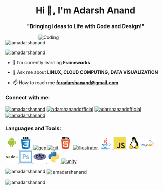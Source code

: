 <h1 align="center">Hi 👋, I'm Adarsh Anand</h1>
<h3 align="center">"Bringing Ideas to Life with Code and Design!"</h3>

<img align="right" alt="Coding" width="400" src="https://media.tenor.com/NOYF3f82b_gAAAAC/programmer.gif">


<p align="left"> <img src="https://komarev.com/ghpvc/?username=iamadarshanand&label=Profile%20views&color=0e75b6&style=flat" alt="iamadarshanand" /> </p>

<p align="left"> <a href="https://twitter.com/iamadarshanand" target="blank"><img src="https://img.shields.io/twitter/follow/iamadarshanand?logo=twitter&style=for-the-badge" alt="iamadarshanand" /></a> </p>

- 🌱 I’m currently learning **Frameworks**

- 💬 Ask me about **LINUX, CLOUD COMPUTING, DATA VISUALIZATION**

- 📫 How to reach me **foradarshanand@gmail.com**

<h3 align="left">Connect with me:</h3>
<p align="left">
<a href="https://twitter.com/iamadarshanand" target="blank"><img align="center" src="https://logos-download.com/wp-content/uploads/2016/02/Twitter_Logo_new.png" alt="iamadarshanand" height="30" width="40" /></a>
<a href="https://linkedin.com/in/adarshanandofficial" target="blank"><img align="center" src="https://www.freepnglogos.com/uploads/official-linkedin-logo----17.png" alt="adarshanandofficial" height="30" width="30" /></a>
<a href="https://fb.com/adarshanandofficial" target="blank"><img align="center" src="https://upload.wikimedia.org/wikipedia/commons/0/05/Facebook_Logo_%282019%29.png" alt="adarshanandofficial" height="30" width="30" /></a>
<a href="https://instagram.com/iamadarshanand" target="blank"><img align="center" src="https://upload.wikimedia.org/wikipedia/commons/e/e7/Instagram_logo_2016.svg" alt="iamadarshanand" height="30" width="30" /></a>
</p>

<h3 align="left">Languages and Tools:</h3>
<p align="left"> <a href="https://developer.android.com" target="_blank" rel="noreferrer"> <img src="https://raw.githubusercontent.com/devicons/devicon/master/icons/android/android-original-wordmark.svg" alt="android" width="40" height="40"/> </a> <a href="https://www.w3schools.com/css/" target="_blank" rel="noreferrer"> <img src="https://raw.githubusercontent.com/devicons/devicon/master/icons/css3/css3-original-wordmark.svg" alt="css3" width="40" height="40"/> </a> <a href="https://cloud.google.com" target="_blank" rel="noreferrer"> <img src="https://www.vectorlogo.zone/logos/google_cloud/google_cloud-icon.svg" alt="gcp" width="40" height="40"/> </a> <a href="https://git-scm.com/" target="_blank" rel="noreferrer"> <img src="https://www.vectorlogo.zone/logos/git-scm/git-scm-icon.svg" alt="git" width="40" height="40"/> </a> <a href="https://www.w3.org/html/" target="_blank" rel="noreferrer"> <img src="https://raw.githubusercontent.com/devicons/devicon/master/icons/html5/html5-original-wordmark.svg" alt="html5" width="40" height="40"/> </a> <a href="https://www.adobe.com/in/products/illustrator.html" target="_blank" rel="noreferrer"> <img src="https://www.vectorlogo.zone/logos/adobe_illustrator/adobe_illustrator-icon.svg" alt="illustrator" width="40" height="40"/> </a> <a href="https://www.java.com" target="_blank" rel="noreferrer"> <img src="https://raw.githubusercontent.com/devicons/devicon/master/icons/java/java-original.svg" alt="java" width="40" height="40"/> </a> <a href="https://developer.mozilla.org/en-US/docs/Web/JavaScript" target="_blank" rel="noreferrer"> <img src="https://raw.githubusercontent.com/devicons/devicon/master/icons/javascript/javascript-original.svg" alt="javascript" width="40" height="40"/> </a> <a href="https://www.linux.org/" target="_blank" rel="noreferrer"> <img src="https://raw.githubusercontent.com/devicons/devicon/master/icons/linux/linux-original.svg" alt="linux" width="40" height="40"/> </a> <a href="https://www.mysql.com/" target="_blank" rel="noreferrer"> <img src="https://raw.githubusercontent.com/devicons/devicon/master/icons/mysql/mysql-original-wordmark.svg" alt="mysql" width="40" height="40"/> </a> <a href="https://nodejs.org" target="_blank" rel="noreferrer"> <img src="https://raw.githubusercontent.com/devicons/devicon/master/icons/nodejs/nodejs-original-wordmark.svg" alt="nodejs" width="40" height="40"/> </a> <a href="https://www.photoshop.com/en" target="_blank" rel="noreferrer"> <img src="https://raw.githubusercontent.com/devicons/devicon/master/icons/photoshop/photoshop-line.svg" alt="photoshop" width="40" height="40"/> </a> <a href="https://www.php.net" target="_blank" rel="noreferrer"> <img src="https://raw.githubusercontent.com/devicons/devicon/master/icons/php/php-original.svg" alt="php" width="40" height="40"/> </a> <a href="https://www.python.org" target="_blank" rel="noreferrer"> <img src="https://raw.githubusercontent.com/devicons/devicon/master/icons/python/python-original.svg" alt="python" width="40" height="40"/> </a> <a href="https://unity.com/" target="_blank" rel="noreferrer"> <img src="https://www.vectorlogo.zone/logos/unity3d/unity3d-icon.svg" alt="unity" width="40" height="40"/> </a> </p>

<p><img align="left" src="https://github-readme-stats.vercel.app/api/top-langs?username=iamadarshanand&show_icons=true&locale=en&layout=compact" alt="iamadarshanand" /></p>

<p>&nbsp;<img align="center" src="https://github-readme-stats.vercel.app/api?username=iamadarshanand&show_icons=true&locale=en" alt="iamadarshanand" /></p>

<p><img align="center" src="https://github-readme-streak-stats.herokuapp.com/?user=iamadarshanand&" alt="iamadarshanand" /></p>
